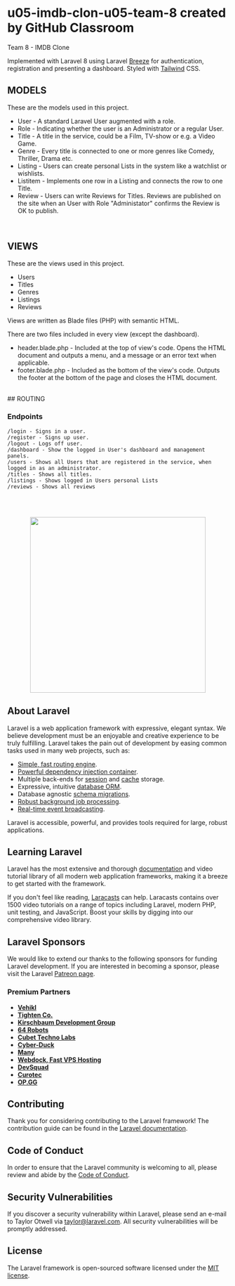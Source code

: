 # u05-imdb-clon-u05-team-8 created by GitHub Classroom

Team 8 - IMDB Clone

Implemented with Laravel 8 using Laravel [Breeze](https://laravel.com/docs/8.x/starter-kits#laravel-breeze) for authentication, registration and presenting a dashboard.
Styled with [Tailwind](https://tailwindcss.com/) CSS.
<br>

## MODELS

These are the models used in this project.

-   User - A standard Laravel User augmented with a role.
-   Role - Indicating whether the user is an Administrator or a regular User.
-   Title - A title in the service, could be a Film, TV-show or e.g. a Video Game.
-   Genre - Every title is connected to one or more genres like Comedy, Thriller, Drama etc.
-   Listing - Users can create personal Lists in the system like a watchlist or wishlists.
-   Listitem - Implements one row in a Listing and connects the row to one Title.
-   Review - Users can write Reviews for Titles. Reviews are published on the site when an User with Role "Administator" confirms the Review is OK to publish.

<br>

## VIEWS

These are the views used in this project.

-   Users
-   Titles
-   Genres
-   Listings
-   Reviews

Views are written as Blade files (PHP) with semantic HTML.

There are two files included in every view (except the dashboard).

-   header.blade.php - Included at the top of view's code. Opens the HTML document and outputs a menu, and a message or an error text when applicable.
-   footer.blade.php - Included as the bottom of the view's code. Outputs the footer at the bottom of the page and closes the HTML document.

<br>
## ROUTING

### Endpoints

    /login - Signs in a user.
    /register - Signs up user.
    /logout - Logs off user.
    /dashboard - Show the logged in User's dashboard and management panels.
    /users - Shows all Users that are registered in the service, when logged in as an administrator.
    /titles - Shows all titles.
    /listings - Shows logged in Users personal Lists
    /reviews - Shows all reviews

<br>
<br>

<p align="center"><a href="https://laravel.com" target="_blank"><img src="https://raw.githubusercontent.com/laravel/art/master/logo-lockup/5%20SVG/2%20CMYK/1%20Full%20Color/laravel-logolockup-cmyk-red.svg" width="400"></a></p>

## About Laravel

Laravel is a web application framework with expressive, elegant syntax. We believe development must be an enjoyable and creative experience to be truly fulfilling. Laravel takes the pain out of development by easing common tasks used in many web projects, such as:

-   [Simple, fast routing engine](https://laravel.com/docs/routing).
-   [Powerful dependency injection container](https://laravel.com/docs/container).
-   Multiple back-ends for [session](https://laravel.com/docs/session) and [cache](https://laravel.com/docs/cache) storage.
-   Expressive, intuitive [database ORM](https://laravel.com/docs/eloquent).
-   Database agnostic [schema migrations](https://laravel.com/docs/migrations).
-   [Robust background job processing](https://laravel.com/docs/queues).
-   [Real-time event broadcasting](https://laravel.com/docs/broadcasting).

Laravel is accessible, powerful, and provides tools required for large, robust applications.

## Learning Laravel

Laravel has the most extensive and thorough [documentation](https://laravel.com/docs) and video tutorial library of all modern web application frameworks, making it a breeze to get started with the framework.

If you don't feel like reading, [Laracasts](https://laracasts.com) can help. Laracasts contains over 1500 video tutorials on a range of topics including Laravel, modern PHP, unit testing, and JavaScript. Boost your skills by digging into our comprehensive video library.

## Laravel Sponsors

We would like to extend our thanks to the following sponsors for funding Laravel development. If you are interested in becoming a sponsor, please visit the Laravel [Patreon page](https://patreon.com/taylorotwell).

### Premium Partners

-   **[Vehikl](https://vehikl.com/)**
-   **[Tighten Co.](https://tighten.co)**
-   **[Kirschbaum Development Group](https://kirschbaumdevelopment.com)**
-   **[64 Robots](https://64robots.com)**
-   **[Cubet Techno Labs](https://cubettech.com)**
-   **[Cyber-Duck](https://cyber-duck.co.uk)**
-   **[Many](https://www.many.co.uk)**
-   **[Webdock, Fast VPS Hosting](https://www.webdock.io/en)**
-   **[DevSquad](https://devsquad.com)**
-   **[Curotec](https://www.curotec.com/services/technologies/laravel/)**
-   **[OP.GG](https://op.gg)**

## Contributing

Thank you for considering contributing to the Laravel framework! The contribution guide can be found in the [Laravel documentation](https://laravel.com/docs/contributions).

## Code of Conduct

In order to ensure that the Laravel community is welcoming to all, please review and abide by the [Code of Conduct](https://laravel.com/docs/contributions#code-of-conduct).

## Security Vulnerabilities

If you discover a security vulnerability within Laravel, please send an e-mail to Taylor Otwell via [taylor@laravel.com](mailto:taylor@laravel.com). All security vulnerabilities will be promptly addressed.

## License

The Laravel framework is open-sourced software licensed under the [MIT license](https://opensource.org/licenses/MIT).

